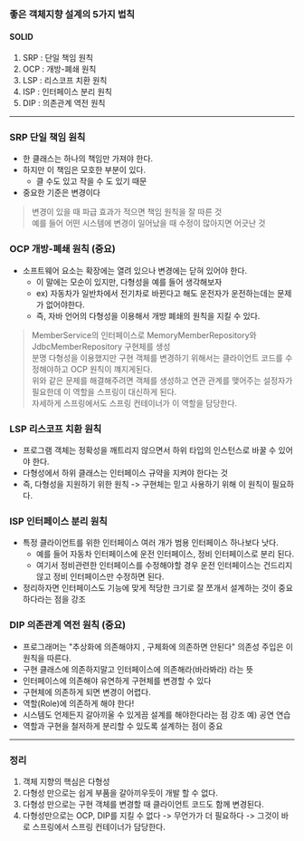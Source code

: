 ### 좋은 객체지향 설계의 5가지 법칙
#### SOLID
1. SRP : 단일 책임 원칙
2. OCP : 개방-폐쇄 원칙
3. LSP : 리스코프 치환 원칙
4. ISP : 인터페이스 분리 원칙
5. DIP : 의존관계 역전 원칙

----

### SRP 단일 책임 원칙
* 한 클래스는 하나의 책임만 가져야 한다.
* 하지만 이 책임은 모호한 부분이 있다.
  * 클 수도 있고 작을 수 도 있기 때문
* 중요한 기준은 변경이다
> 변경이 있을 때 파급 효과가 적으면 책임 원칙을 잘 따른 것 <br>
> 예를 들어 어떤 시스템에 변경이 일어났을 때 수정이 많아지면 어긋난 것

### OCP 개방-폐쇄 원칙 (중요)
* 소프트웨어 요소는 확장에는 열려 있으나 변경에는 닫혀 있어야 한다.
  * 이 말에는 모순이 있지만, 다형성을 예를 들어 생각해보자
  * ex) 자동차가 일반차에서 전기차로 바뀐다고 해도 운전자가 운전하는데는 문제가 없어야한다.
  * 즉, 자바 언어의 다형성을 이용해서 개방 폐쇄의 원칙을 지킬 수 있다.
> MemberService의 인터페이스로 MemoryMemberRepository와 JdbcMemberRepository 구현체를 생성 <br>
> 분명 다형성을 이용했지만 구현 객체를 변경하기 위해서는 클라이언트 코드를 수정해야하고 OCP 원칙이 꺠지게된다. <br>
> 위와 같은 문제를 해결해주려면 객체를 생성하고 연관 관계를 맺어주는 설정자가 필요한데 이 역할을 스프링이 대신하게 된다.<br>
> 자세하게 스프링에서도 스프링 컨테이너가 이 역할을 담당한다.

### LSP 리스코프 치환 원칙
* 프로그램 객체는 정확성을 깨트리지 않으면서 하위 타입의 인스턴스로 바꿀 수 있어야 한다.
* 다형성에서 하위 클래스는 인터페이스 규약을 지켜야 한다는 것
* 즉, 다형성을 지원하기 위한 원칙 -> 구현체는 믿고 사용하기 위해 이 원칙이 필요하다.

### ISP 인터페이스 분리 원칙
* 특정 클라이언트를 위한 인터페이스 여러 개가 범용 인터페이스 하나보다 낫다.
  * 예를 들어 자동차 인터페이스에 운전 인터페이스, 정비 인터페이스로 분리 된다.
  * 여기서 정비관련한 인터페이스를 수정해야할 경우 운전 인터페이스는 건드리지 않고 정비 인터페이스만 수정하면 된다.
* 정리하자면 인터페이스도 기능에 맞게 적당한 크기로 잘 쪼개서 설계하는 것이 중요하다라는 점을 강조

### DIP 의존관계 역전 원칙 (중요)
* 프로그래머는 "추상화에 의존해야지 , 구체화에 의존하면 안된다" 의존성 주입은 이 원칙을 따른다.
* 구현 클래스에 의존하지말고 인터페이스에 의존해라(바라봐라) 라는 뜻
 * 인터페이스에 의존해야 유연하게 구현체를 변경할 수 있다
 * 구현체에 의존하게 되면 변경이 어렵다. 
 * 역할(Role)에 의존하게 해야 한다!
* 시스템도 언제든지 갈아끼울 수 있게끔 설계를 해야한다라는 점 강조 예) 공연 연습
* 역할과 구현을 철저하게 분리할 수 있도록 설계하는 점이 중요

----

### 정리
1. 객체 지향의 핵심은 다형성
2. 다형성 만으로는 쉽게 부품을 갈아끼우듯이 개발 할 수 없다.
3. 다형성 만으로는 구현 객체를 변경할 때 클라이언트 코드도 함께 변경된다.
4. 다형성만으로는 OCP, DIP를 지킬 수 없다 -> 무언가가 더 필요하다 -> 그것이 바로 스프링에서 스프링 컨테이너가 담당한다.

